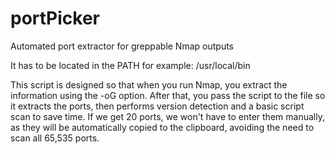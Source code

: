 # portPicker
Automated port extractor for greppable Nmap outputs

It has to be located in the PATH for example: /usr/local/bin 

This script is designed so that when you run Nmap, you extract the information using the -oG option. After that, you pass the script to the file so it extracts the ports, then performs version detection and a basic script scan to save time. If we get 20 ports, we won't have to enter them manually, as they will be automatically copied to the clipboard, avoiding the need to scan all 65,535 ports.
